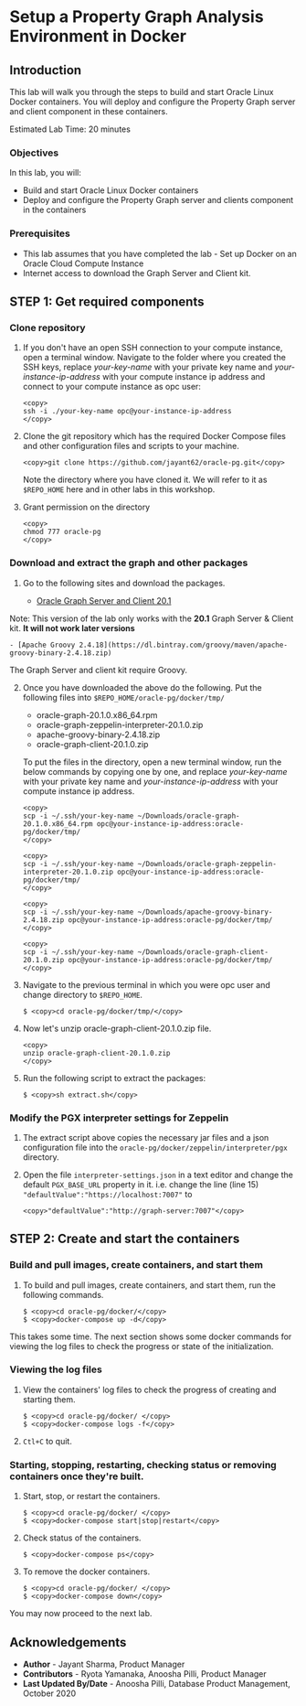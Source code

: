 # Setup a Property Graph Analysis Environment in Docker

## Introduction

This lab will walk you through the steps to build and start Oracle Linux Docker containers. You will deploy and configure the Property Graph server and client component in these containers.

Estimated Lab Time: 20 minutes

### Objectives

In this lab, you will:
* Build and start Oracle Linux Docker containers
* Deploy and configure the Property Graph server and clients component in the containers

### Prerequisites

* This lab assumes that you have completed the lab - Set up Docker on an Oracle Cloud Compute Instance
* Internet access to download the Graph Server and Client kit.

## **STEP 1:** Get required components

### Clone repository

1. If you don't have an open SSH connection to your compute instance, open a terminal window. Navigate to the folder where you created the SSH keys, replace *your-key-name* with your private key name and *your-instance-ip-address* with your compute instance ip address and connect to your compute instance as opc user:

    ```
    <copy>
    ssh -i ./your-key-name opc@your-instance-ip-address
    </copy>
    ```

2. Clone the git repository which has the required Docker Compose files and other configuration files and scripts to your machine.

    ```
    <copy>git clone https://github.com/jayant62/oracle-pg.git</copy>
    ```

    Note the directory where you have cloned it. We will refer to it as `$REPO_HOME` here and in other labs in this workshop.

3. Grant permission on the directory

    ```
    <copy>
    chmod 777 oracle-pg
    </copy>
    ```

### Download and extract the graph and other packages

1. Go to the following sites and download the packages.

    - [Oracle Graph Server and Client 20.1](https://www.oracle.com/database/technologies/spatialandgraph/property-graph-features/graph-server-and-client/graph-server-and-client-downloads.html)

  Note: This version of the lab only works with the **20.1** Graph Server & Client kit. **It will not work later versions**

    - [Apache Groovy 2.4.18](https://dl.bintray.com/groovy/maven/apache-groovy-binary-2.4.18.zip)

  The Graph Server and client kit require Groovy.

2. Once you have downloaded the above do the following.
Put the following files into `$REPO_HOME/oracle-pg/docker/tmp/`

    - oracle-graph-20.1.0.x86_64.rpm
    - oracle-graph-zeppelin-interpreter-20.1.0.zip
    - apache-groovy-binary-2.4.18.zip
    - oracle-graph-client-20.1.0.zip

    To put the files in the directory, open a new terminal window, run the below commands by copying one by one, and replace *your-key-name* with your private key name and *your-instance-ip-address* with your compute instance ip address.

    ```
    <copy>
    scp -i ~/.ssh/your-key-name ~/Downloads/oracle-graph-20.1.0.x86_64.rpm opc@your-instance-ip-address:oracle-pg/docker/tmp/
    </copy>
    ```

    ```
    <copy>
    scp -i ~/.ssh/your-key-name ~/Downloads/oracle-graph-zeppelin-interpreter-20.1.0.zip opc@your-instance-ip-address:oracle-pg/docker/tmp/
    </copy>
    ```

    ```
    <copy>
    scp -i ~/.ssh/your-key-name ~/Downloads/apache-groovy-binary-2.4.18.zip opc@your-instance-ip-address:oracle-pg/docker/tmp/
    </copy>
    ```

    ```
    <copy>
    scp -i ~/.ssh/your-key-name ~/Downloads/oracle-graph-client-20.1.0.zip opc@your-instance-ip-address:oracle-pg/docker/tmp/
    </copy>
    ```

3. Navigate to the previous terminal in which you were opc user and change directory to `$REPO_HOME`.

    ```
    $ <copy>cd oracle-pg/docker/tmp/</copy>
    ```

4. Now let's unzip oracle-graph-client-20.1.0.zip file.

    ```
    <copy>
    unzip oracle-graph-client-20.1.0.zip
    </copy>
    ```

5. Run the following script to extract the packages:

    ```
    $ <copy>sh extract.sh</copy>
    ```

### Modify the PGX interpreter settings for Zeppelin

1. The extract script above copies the necessary jar files and a json configuration file into the `oracle-pg/docker/zeppelin/interpreter/pgx` directory.

2. Open the file `interpreter-settings.json` in a text editor and change the default `PGX_BASE_URL` property in it. i.e. change the line (line 15)
` "defaultValue":"https://localhost:7007" `
to

    ```
    <copy>"defaultValue":"http://graph-server:7007"</copy>
    ```

## **STEP 2:** Create and start the containers

### Build and pull images, create containers, and start them

1. To build and pull images, create containers, and start them, run the following commands.

    ```
    $ <copy>cd oracle-pg/docker/</copy>
    $ <copy>docker-compose up -d</copy>
    ```

  This takes some time. The next section shows some docker commands for viewing the log files to check the progress or state of the initialization.

### Viewing the log files

1. View the containers' log files to check the progress of creating and starting them.

    ```
    $ <copy>cd oracle-pg/docker/ </copy>
    $ <copy>docker-compose logs -f</copy>
    ```

2. `Ctl+C` to quit.

### Starting, stopping, restarting, checking status or removing containers once they're built.

1. Start, stop, or restart the containers.

    ```
    $ <copy>cd oracle-pg/docker/ </copy>
    $ <copy>docker-compose start|stop|restart</copy>
    ```

2. Check status of the containers.

    ```
    $ <copy>docker-compose ps</copy>
    ```

3. To remove the docker containers.

    ```
    $ <copy>cd oracle-pg/docker/ </copy>
    $ <copy>docker-compose down</copy>
    ```

You may now proceed to the next lab.

## Acknowledgements ##

* **Author** - Jayant Sharma, Product Manager
* **Contributors** - Ryota Yamanaka, Anoosha Pilli, Product Manager
* **Last Updated By/Date** - Anoosha Pilli, Database Product Management, October 2020

